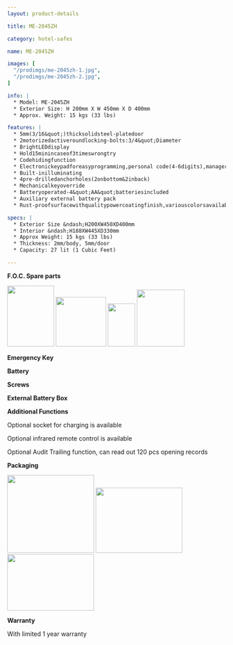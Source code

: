 ```yaml
---
layout: product-details

title: ME-2045ZH

category: hotel-safes

name: ME-2045ZH

images: [
  "/prodimgs/me-2045zh-1.jpg",
  "/prodimgs/me-2045zh-2.jpg",
]

info: |
  * Model: ME-2045ZH
  * Exterior Size: H 200mm X W 450mm X D 400mm
  * Approx. Weight: 15 kgs (33 lbs)

features: |
  * 5mm(3/16&quot;)thicksolidsteel-platedoor
  * 2motorizedactiveroundlocking-bolts:3/4&quot;Diameter
  * BrightLEDdisplay
  * Hold15minincaseof3timeswrongtry
  * Codehidingfunction
  * Electronickeypadforeasyprogramming,personal code(4-6digits),managercode(6digits)
  * Built-inilluminating
  * 4pre-drilledanchorholes(2onbottom&2inback)
  * Mechanicalkeyoverride
  * Batteryoperated-4&quot;AA&quot;batteriesincluded
  * Auxiliary external battery pack
  * Rust-proofsurfacewithqualitypowercoatingfinish,variouscolorsavailable

specs: |
  * Exterior Size &ndash;H200XW450XD400mm
  * Interior &ndash;H188XW445XD330mm
  * Approx Weight: 15 kgs (33 lbs)
  * Thickness: 2mm/body, 5mm/door
  * Capacity: 27 lit (1 Cubic Feet)

---
```


**F.O.C. Spare parts**

<img alt="" src="{IMAGE_CDN}/me-2045zh-3.jpg" style="width: 108px; height: 140px;" />

<img alt="" src="{IMAGE_CDN}/me-2045zh-4.jpg" style="width: 116px; height: 114px;" />

<img alt="" src="{IMAGE_CDN}/me-2045zh-5.jpg" style="width: 63px; height: 99px;" />

<img alt="" src="{IMAGE_CDN}/me-2045zh-6.jpg" style="width: 110px; height: 131px;" />

**Emergency Key**

**Battery**

**Screws**

**External Battery Box**

**Additional Functions**

Optional socket for charging is available

Optional infrared remote control is available

Optional Audit Trailing function, can read out 120 pcs opening records

**Packaging**

<img alt="" src="{IMAGE_CDN}/me-2045zh-7.jpg" style="width: 200px; height: 179px;" />

<img alt="" src="{IMAGE_CDN}/me-2045zh-8.jpg" style="width: 200px; height: 150px;" />

<img alt="" src="{IMAGE_CDN}/me-2045zh-9.jpg" style="width: 200px; height: 130px;" />

**Warranty**

With limited 1 year warranty


